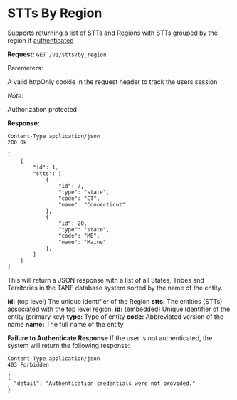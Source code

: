# STTs By Region

Supports returning a list of STTs and Regions with STTs grouped by the region if [authenticated](https://github.com/raft-tech/TANF-app/blob/raft-tdp-main/tdrs-backend/docs/api/api/authentication.md)

**Request:**
`GET /v1/stts/by_region`

Paremeters:

A valid httpOnly cookie in the request header to track the users session

_Note:_

Authorization protected

**Response:**

```
Content-Type application/json
200 Ok

[
    {
        "id": 1,
        "stts": [
            {
                "id": 7,
                "type": "state",
                "code": "CT",
                "name": "Connecticut"
            },
            {
                "id": 20,
                "type": "state",
                "code": "ME",
                "name": "Maine"
            },
        ]
    }
]
```

This will return a JSON response with a list of all States, Tribes and Territories in the TANF database system sorted by the name of the entity.

**id:** (top level) The unique identifier of the Region
**stts:** The entities (STTs) associated with the top level region.
**id:** (embedded) Unique Identifier of the entity (primary key)
**type:** Type of entity
**code:** Abbreviated version of the name
**name:** The full name of the entity

**Failure to Authenticate Response**
If the user is not authenticated, the system will return the following response:
```
Content-Type application/json
403 Forbidden

{
  "detail": "Authentication credentials were not provided."
}
```

